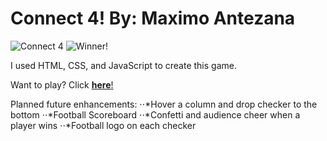 # Connect 4! By: Maximo Antezana

![Connect 4](https://i.imgur.com/LV4XXxE.png)
![Winner!](https://i.imgur.com/NSUCDcP.png)

I used HTML, CSS, and JavaScript to create this game.

Want to play? Click [**here**!](https://mantezana1998.github.io/connectfour/)

Planned future enhancements:
⋅⋅*Hover a column and drop checker to the bottom
⋅⋅*Football Scoreboard
⋅⋅*Confetti and audience cheer when a player wins
⋅⋅*Football logo on each checker